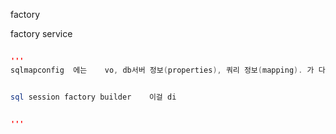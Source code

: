 factory

factory service




~~~java

'''
sqlmapconfig  에는    vo, db서버 정보(properties), 쿼리 정보(mapping). 가 다 설정되어 있는데. 


sql session factory builder    이걸 di


'''
~~~